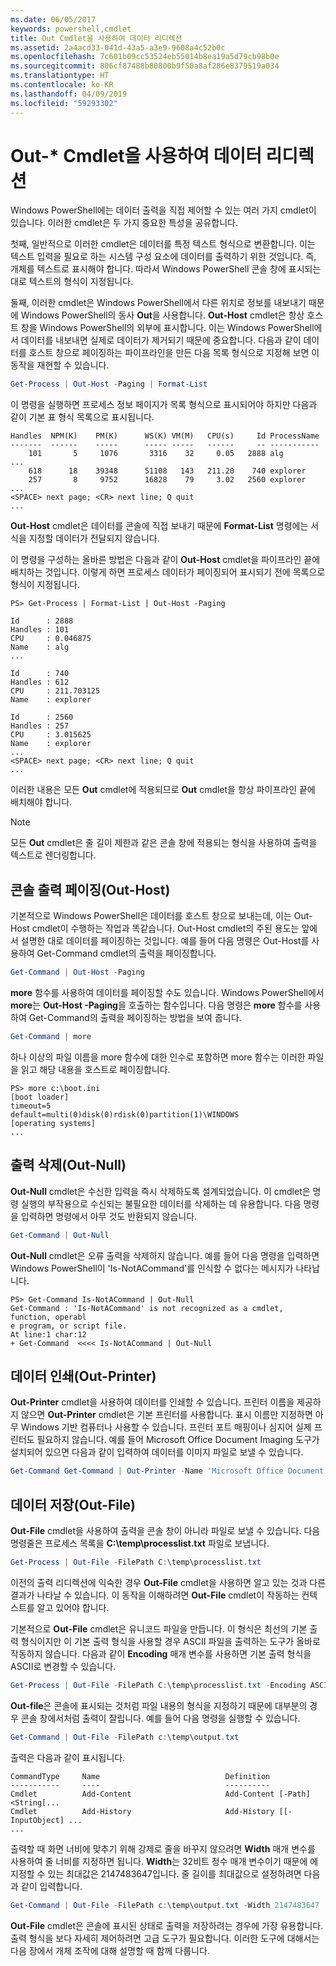 ```yaml
---
ms.date: 06/05/2017
keywords: powershell,cmdlet
title: Out Cmdlet을 사용하여 데이터 리디렉션
ms.assetid: 2a4acd33-041d-43a5-a3e9-9608a4c52b0c
ms.openlocfilehash: 7c601b09cc53524eb55014b8ea19a5d79cb98b0e
ms.sourcegitcommit: 806cf87488b80800b9f50a8af286e8379519a034
ms.translationtype: HT
ms.contentlocale: ko-KR
ms.lasthandoff: 04/09/2019
ms.locfileid: "59293302"
---
```

# <a name="redirecting-data-with-out--cmdlets"></a>Out-* Cmdlet을 사용하여 데이터 리디렉션

Windows PowerShell에는 데이터 출력을 직접 제어할 수 있는 여러 가지 cmdlet이 있습니다. 이러한 cmdlet은 두 가지 중요한 특성을 공유합니다.

첫째, 일반적으로 이러한 cmdlet은 데이터를 특정 텍스트 형식으로 변환합니다. 이는 텍스트 입력을 필요로 하는 시스템 구성 요소에 데이터를 출력하기 위한 것입니다. 즉, 개체를 텍스트로 표시해야 합니다. 따라서 Windows PowerShell 콘솔 창에 표시되는 대로 텍스트의 형식이 지정됩니다.

둘째, 이러한 cmdlet은 Windows PowerShell에서 다른 위치로 정보를 내보내기 때문에 Windows PowerShell의 동사 **Out**을 사용합니다. **Out-Host** cmdlet은 항상 호스트 창을 Windows PowerShell의 외부에 표시합니다. 이는 Windows PowerShell에서 데이터를 내보내면 실제로 데이터가 제거되기 때문에 중요합니다. 다음과 같이 데이터를 호스트 창으로 페이징하는 파이프라인을 만든 다음 목록 형식으로 지정해 보면 이 동작을 재현할 수 있습니다.

```powershell
Get-Process | Out-Host -Paging | Format-List
```

이 명령을 실행하면 프로세스 정보 페이지가 목록 형식으로 표시되어야 하지만 다음과 같이 기본 표 형식 목록으로 표시됩니다.

```output
Handles  NPM(K)    PM(K)      WS(K) VM(M)   CPU(s)     Id ProcessName
-------  ------    -----      ----- -----   ------     -- -----------
    101       5     1076       3316    32     0.05   2888 alg
...
    618      18    39348      51108   143   211.20    740 explorer
    257       8     9752      16828    79     3.02   2560 explorer
...
<SPACE> next page; <CR> next line; Q quit
...
```

**Out-Host** cmdlet은 데이터를 콘솔에 직접 보내기 때문에 **Format-List** 명령에는 서식을 지정할 데이터가 전달되지 않습니다.

이 명령을 구성하는 올바른 방법은 다음과 같이 **Out-Host** cmdlet을 파이프라인 끝에 배치하는 것입니다. 이렇게 하면 프로세스 데이터가 페이징되어 표시되기 전에 목록으로 형식이 지정됩니다.

```
PS> Get-Process | Format-List | Out-Host -Paging

Id      : 2888
Handles : 101
CPU     : 0.046875
Name    : alg
...

Id      : 740
Handles : 612
CPU     : 211.703125
Name    : explorer

Id      : 2560
Handles : 257
CPU     : 3.015625
Name    : explorer
...
<SPACE> next page; <CR> next line; Q quit
...
```

이러한 내용은 모든 **Out** cmdlet에 적용되므로 **Out** cmdlet을 항상 파이프라인 끝에 배치해야 합니다.

> [!NOTE]
> 모든 **Out** cmdlet은 줄 길이 제한과 같은 콘솔 창에 적용되는 형식을 사용하여 출력을 텍스트로 렌더링합니다.

## <a name="paging-console-output-out-host"></a>콘솔 출력 페이징(Out-Host)

기본적으로 Windows PowerShell은 데이터를 호스트 창으로 보내는데, 이는 Out-Host cmdlet이 수행하는 작업과 똑같습니다. Out-Host cmdlet의 주된 용도는 앞에서 설명한 대로 데이터를 페이징하는 것입니다. 예를 들어 다음 명령은 Out-Host를 사용하여 Get-Command cmdlet의 출력을 페이징합니다.

```powershell
Get-Command | Out-Host -Paging
```

**more** 함수를 사용하여 데이터를 페이징할 수도 있습니다. Windows PowerShell에서 **more**는 **Out-Host -Paging**을 호출하는 함수입니다. 다음 명령은 **more** 함수를 사용하여 Get-Command의 출력을 페이징하는 방법을 보여 줍니다.

```powershell
Get-Command | more
```

하나 이상의 파일 이름을 more 함수에 대한 인수로 포함하면 more 함수는 이러한 파일을 읽고 해당 내용을 호스트로 페이징합니다.

```
PS> more c:\boot.ini
[boot loader]
timeout=5
default=multi(0)disk(0)rdisk(0)partition(1)\WINDOWS
[operating systems]
...
```

## <a name="discarding-output-out-null"></a>출력 삭제(Out-Null)

**Out-Null** cmdlet은 수신한 입력을 즉시 삭제하도록 설계되었습니다. 이 cmdlet은 명령 실행의 부작용으로 수신되는 불필요한 데이터를 삭제하는 데 유용합니다. 다음 명령을 입력하면 명령에서 아무 것도 반환되지 않습니다.

```powershell
Get-Command | Out-Null
```

**Out-Null** cmdlet은 오류 출력을 삭제하지 않습니다. 예를 들어 다음 명령을 입력하면 Windows PowerShell이 'Is-NotACommand'를 인식할 수 없다는 메시지가 나타납니다.

```
PS> Get-Command Is-NotACommand | Out-Null
Get-Command : 'Is-NotACommand' is not recognized as a cmdlet, function, operabl
e program, or script file.
At line:1 char:12
+ Get-Command  <<<< Is-NotACommand | Out-Null
```

## <a name="printing-data-out-printer"></a>데이터 인쇄(Out-Printer)

**Out-Printer** cmdlet을 사용하여 데이터를 인쇄할 수 있습니다. 프린터 이름을 제공하지 않으면 **Out-Printer** cmdlet은 기본 프린터를 사용합니다. 표시 이름만 지정하면 아무 Windows 기반 컴퓨터나 사용할 수 있습니다. 프린터 포트 매핑이나 심지어 실제 프린터도 필요하지 않습니다. 예를 들어 Microsoft Office Document Imaging 도구가 설치되어 있으면 다음과 같이 입력하여 데이터를 이미지 파일로 보낼 수 있습니다.

```powershell
Get-Command Get-Command | Out-Printer -Name 'Microsoft Office Document Image Writer'
```

## <a name="saving-data-out-file"></a>데이터 저장(Out-File)

**Out-File** cmdlet을 사용하여 출력을 콘솔 창이 아니라 파일로 보낼 수 있습니다. 다음 명령줄은 프로세스 목록을 **C:\\temp\\processlist.txt** 파일로 보냅니다.

```powershell
Get-Process | Out-File -FilePath C:\temp\processlist.txt
```

이전의 출력 리디렉션에 익숙한 경우 **Out-File** cmdlet을 사용하면 알고 있는 것과 다른 결과가 나타날 수 있습니다. 이 동작을 이해하려면 **Out-File** cmdlet이 작동하는 컨텍스트를 알고 있어야 합니다.

기본적으로 **Out-File** cmdlet은 유니코드 파일을 만듭니다. 이 형식은 최선의 기본 출력 형식이지만 이 기본 출력 형식을 사용할 경우 ASCII 파일을 출력하는 도구가 올바로 작동하지 않습니다. 다음과 같이 **Encoding** 매개 변수를 사용하면 기본 출력 형식을 ASCII로 변경할 수 있습니다.

```powershell
Get-Process | Out-File -FilePath C:\temp\processlist.txt -Encoding ASCII
```

**Out-file**은 콘솔에 표시되는 것처럼 파일 내용의 형식을 지정하기 때문에 대부분의 경우 콘솔 창에서처럼 출력이 잘립니다. 예를 들어 다음 명령을 실행할 수 있습니다.

```powershell
Get-Command | Out-File -FilePath c:\temp\output.txt
```

출력은 다음과 같이 표시됩니다.

```output
CommandType     Name                            Definition
-----------     ----                            ----------
Cmdlet          Add-Content                     Add-Content [-Path] <String[...
Cmdlet          Add-History                     Add-History [[-InputObject] ...
...
```

출력할 때 화면 너비에 맞추기 위해 강제로 줄을 바꾸지 않으려면 **Width** 매개 변수를 사용하여 줄 너비를 지정하면 됩니다. **Width**는 32비트 정수 매개 변수이기 때문에 에 지정할 수 있는 최대값은 2147483647입니다. 줄 길이를 최대값으로 설정하려면 다음과 같이 입력합니다.

```powershell
Get-Command | Out-File -FilePath c:\temp\output.txt -Width 2147483647
```

**Out-File** cmdlet은 콘솔에 표시된 상태로 출력을 저장하려는 경우에 가장 유용합니다. 출력 형식을 보다 자세히 제어하려면 고급 도구가 필요합니다. 이러한 도구에 대해서는 다음 장에서 개체 조작에 대해 설명할 때 함께 다룹니다.